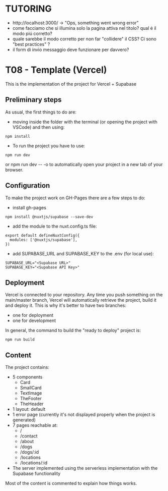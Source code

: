 # TUTORING

* http://localhost:3000/ -> "Ops, something went wrong error"
* come facciamo che si illumina solo la pagina attiva nel titolo? qual é il modo piú corretto?
* quale sarebbe il modo corretto per non far "collidere" il CSS? Ci sono "best practices" ?
* il form di invio messaggio deve funzionare per davvero?

# T08 - Template (Vercel)

This is the implementation of the project for Vercel + Supabase

## Preliminary steps

As usual, the first things to do are:

* moving inside the folder with the terminal (or opening the project with VSCode) and then using:

```
npm install
```

* To run the project you have to use:

```
npm run dev
```

or
npm run dev -- -o
to automatically open your project in a new tab of your browser.

## Configuration

To make the project work on GH-Pages there are a few steps to do:

* install gh-pages

```
npm install @nuxtjs/supabase --save-dev
```

* add the module to the nuxt.config.ts file:

```
export default defineNuxtConfig({
  modules: ['@nuxtjs/supabase'],
})
```

* add SUPABASE\_URL and SUPABASE\_KEY to the .env (for local use):

```
SUPABASE_URL="<Supabase URL>"
SUPABASE_KEY="<Supabase API Key>"
```

## Deployment

Vercel is connected to your repository. Any time you push something on the main/master branch, Vercel will automatically retrieve the project, build it and deploy it.
This is why it's better to have two branches:

* one for deployment
* one for development

In general, the command to build the "ready to deploy" project is:

```
npm run build
```

## Content

The project contains:

* 5 components
    * Card
    * SmallCard
    * TextImage
    * TheFooter
    * TheHeader
* 1 layout: default
* 1 error page (currently it's not displayed properly when the project is generated)
* 7 pages reachable at:
    * /
    * /contact
    * /about
    * /dogs
    * /dogs/:id
    * /locations
    * /locations/:id
* The server implemented using the serverless implementation with the Supabase functionality

Most of the content is commented to explain how things works.